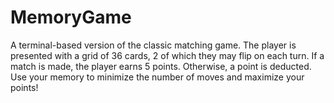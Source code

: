 # MemoryGame

A terminal-based version of the classic matching game. The player is presented with a grid of 36 cards, 2 of which they may flip on each turn. If a match is made, the player earns 5 points. Otherwise, a point is deducted. Use your memory to minimize the number of moves and maximize your points! 
